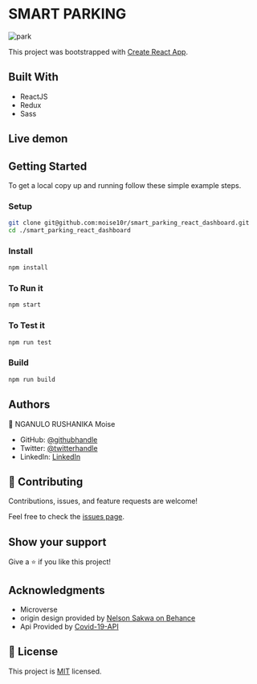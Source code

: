 # SMART PARKING
![park](https://user-images.githubusercontent.com/57562869/139311658-a54d85fe-2213-43f6-a84d-e60dda7374fa.png)

This project was bootstrapped with [Create React App](https://github.com/facebook/create-react-app).

## Built With

- ReactJS
- Redux
- Sass

## Live demon


## Getting Started

To get a local copy up and running follow these simple example steps.

### Setup

```bash
git clone git@github.com:moise10r/smart_parking_react_dashboard.git
cd ./smart_parking_react_dashboard
```

### Install

```bash
npm install
```

### To Run it

```bash
npm start
```

### To Test it

```bash
npm run test
```


### Build

```bash
npm run build
```


## Authors

👤 NGANULO RUSHANIKA Moise

- GitHub: [@githubhandle](https://github.com/moise10r)
- Twitter: [@twitterhandle](https://twitter.com/MRushanika)
- LinkedIn: [LinkedIn](https://www.linkedin.com/in/nganulo-rushanika-mo%C3%AFse-626139197/)
## 🤝 Contributing

Contributions, issues, and feature requests are welcome!

Feel free to check the [issues page](../../issues/).

## Show your support

Give a ⭐️ if you like this project!

## Acknowledgments

- Microverse
- origin design provided by [Nelson Sakwa on Behance](https://www.behance.net/sakwadesignstudio)
- Api Provided by [Covid-19-API](https://github.com/M-Media-Group/Covid-19-API)

## 📝 License

This project is [MIT](./MIT.md) licensed.